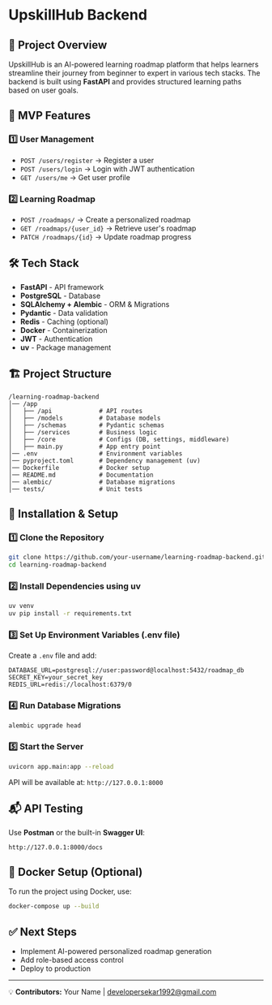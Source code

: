 # UpskillHub Backend

## 🚀 Project Overview
UpskillHub is an AI-powered learning roadmap platform that helps learners streamline their journey from beginner to expert in various tech stacks. The backend is built using **FastAPI** and provides structured learning paths based on user goals.

## 📌 MVP Features
### **1️⃣ User Management**
- `POST /users/register` → Register a user
- `POST /users/login` → Login with JWT authentication
- `GET /users/me` → Get user profile

### **2️⃣ Learning Roadmap**
- `POST /roadmaps/` → Create a personalized roadmap
- `GET /roadmaps/{user_id}` → Retrieve user's roadmap
- `PATCH /roadmaps/{id}` → Update roadmap progress

## 🛠 Tech Stack
- **FastAPI** - API framework
- **PostgreSQL** - Database
- **SQLAlchemy + Alembic** - ORM & Migrations
- **Pydantic** - Data validation
- **Redis** - Caching (optional)
- **Docker** - Containerization
- **JWT** - Authentication
- **uv** - Package management

## 🏗 Project Structure
```
/learning-roadmap-backend
│── /app
│   ├── /api             # API routes
│   ├── /models          # Database models
│   ├── /schemas         # Pydantic schemas
│   ├── /services        # Business logic
│   ├── /core            # Configs (DB, settings, middleware)
│   ├── main.py          # App entry point
│── .env                 # Environment variables
│── pyproject.toml       # Dependency management (uv)
│── Dockerfile           # Docker setup
│── README.md            # Documentation
│── alembic/             # Database migrations
│── tests/               # Unit tests
```

## 🔧 Installation & Setup
### **1️⃣ Clone the Repository**
```sh
git clone https://github.com/your-username/learning-roadmap-backend.git
cd learning-roadmap-backend
```

### **2️⃣ Install Dependencies using uv**
```sh
uv venv
uv pip install -r requirements.txt
```

### **3️⃣ Set Up Environment Variables (.env file)**
Create a `.env` file and add:
```env
DATABASE_URL=postgresql://user:password@localhost:5432/roadmap_db
SECRET_KEY=your_secret_key
REDIS_URL=redis://localhost:6379/0
```

### **4️⃣ Run Database Migrations**
```sh
alembic upgrade head
```

### **5️⃣ Start the Server**
```sh
uvicorn app.main:app --reload
```
API will be available at: `http://127.0.0.1:8000`

## 📬 API Testing
Use **Postman** or the built-in **Swagger UI**:
```
http://127.0.0.1:8000/docs
```

## 🐳 Docker Setup (Optional)
To run the project using Docker, use:
```sh
docker-compose up --build
```

## ✅ Next Steps
- Implement AI-powered personalized roadmap generation
- Add role-based access control
- Deploy to production

---
💡 **Contributors:** Your Name | developersekar1992@gmail.com

